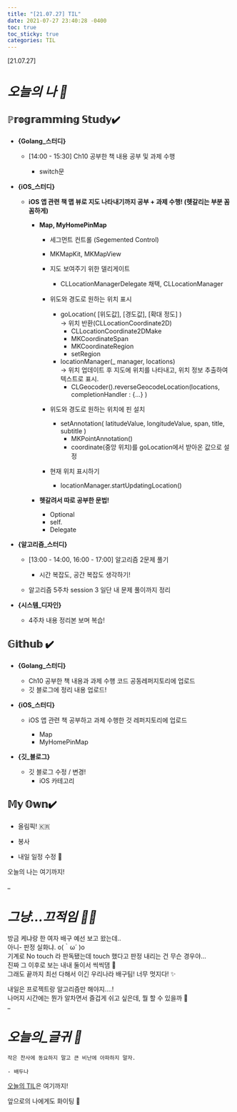 ```yaml
---
title: "[21.07.27] TIL"
date: 2021-07-27 23:40:28 -0400
toc: true
toc_sticky: true
categories: TIL
---
```


[21.07.27]

# *오늘의 나 🙌*

## ℙ𝕣𝕠𝕘𝕣𝕒𝕞𝕞𝕚𝕟𝕘 𝕊𝕥𝕦𝕕𝕪✔️   

- **{Golang_스터디}**

	* [14:00 - 15:30] Ch10 공부한 책 내용 공부 및 과제 수행

		- switch문


- **{iOS_스터디}**

	* **iOS 앱 관련 책 맵 뷰로 지도 나타내기까지 공부 + 과제 수행! (헷갈리는 부분 꼼꼼하게)**
		* **Map, MyHomePinMap**

			- 세그먼트 컨트롤 (Segemented Control)

			- MKMapKit, MKMapView
			
			- 지도 보여주기 위한 델리게이트
				* CLLocationManagerDelegate 채택, CLLocationManager
			
			- 위도와 경도로 원하는 위치 표시   
				* goLocation( [위도값], [경도값], [확대 정도] )     
				-> 위치 반환(CLLocationCoordinate2D)
					* CLLocationCoordinate2DMake
					* MKCoordinateSpan
					* MKCoordinateRegion
					* setRegion    
				* locationManager(_ manager, locations)    
				 -> 위치 업데이트 후 지도에 위치를 나타내고, 위치 정보 추출하여 텍스트로 표시.
					* CLGeocoder().reverseGeocodeLocation(locations, completionHandler : {...} )
					
			- 위도와 경도로 원하는 위치에 핀 설치   
				* setAnnotation( latitudeValue, longitudeValue, span, title, subtitle )
					- MKPointAnnotation()
					- coordinate(중앙 위치)를 goLocation에서 받아온 값으로 설정  
					
			- 현재 위치 표시하기
				* locationManager.startUpdatingLocation()    

				
		* **헷갈려서 따로 공부한 문법!**
			- Optional
			- self.
			- Delegate



- **{알고리즘_스터디}**

	* [13:00 - 14:00, 16:00 - 17:00] 알고리즘 2문제 풀기
		- 시간 복잡도, 공간 복잡도 생각하기!

	* 알고리즘 5주차 session 3 일단 내 문제 풀이까지 정리

- **{시스템_디자인}**

	* 4주차 내용 정리본 보며 복습!



## 𝔾𝕚𝕥𝕙𝕦𝕓 ✔️

- **{Golang_스터디}**

	* Ch10 공부한 책 내용과 과제 수행 코드 공동레퍼지토리에 업로드
	* 깃 블로그에 정리 내용 업로드!   


- **{iOS_스터디}**

	* iOS 앱 관련 책 공부하고 과제 수행한 것 레퍼지토리에 업로드

		* Map
		* MyHomePinMap

- **{깃_블로그}**

	* 깃 블로그 수정 / 변경!
		- iOS 카테고리
	

	

## 𝕄𝕪 𝕆𝕨𝕟✔️ 
- 올림픽! 🇰🇷 

- 봉사

- 내일 일정 수정 📜


오늘의 나는 여기까지! 
    
_
  
# *그냥...끄적임 ✍🏻*

방금 케냐랑 한 여자 배구 예선 보고 왔는데..     
아니- 판정 실화냐. o(｀ω´ )o    
기계로 No touch 라 판독됐는데 touch 했다고 판정 내리는 건 무슨 경우야...    
진짜 그 이후로 보는 내내 둘이서 씩씩댐 🤬    
그래도 끝까지 최선 다해서 이긴 우리나라 배구팀! 너무 멋지다! ✨     

내일은 프로젝트랑 알고리즘만 해야지....!   
나머지 시간에는 뭔가 알차면서 즐겁게 쉬고 싶은데, 뭘 할 수 있을까 🤔    
_


# *오늘의_글귀 📜*

	작은 찬사에 동요하지 말고 큰 비난에 아파하지 말자.	
	
	- 배두나

<div class="notice--primary" markdown="1">
<u>오늘의 TIL</u>은 여기까지!     
      
앞으로의 나에게도 화이팅 🌸 
</div> 
